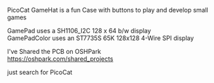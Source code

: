 PicoCat GameHat is a fun Case with buttons to play and develop small games<br>

GamePad uses a SH1106_I2C 128 x 64 b/w display<br>
GamePadColor uses an ST7735S 65K 128x128 4-Wire SPI display<br>

I've Shared the PCB on OSHPark<br>
https://oshpark.com/shared_projects<br>

just search for PicoCat<br>
